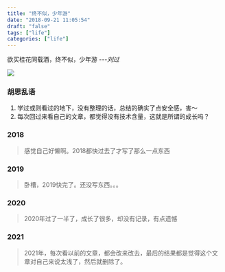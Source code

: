 ```yaml
---
title: "终不似，少年游"
date: "2018-09-21 11:05:54"
draft: "false"
tags: ["life"]
categories: ["life"]
---
```

    
欲买桂花同载酒，终不似，少年游 *---刘过*

![](https://blog-1252018492.cos.ap-nanjing.myqcloud.com/misc/5UAGvJ.jpg)

### 胡思乱语
1. 学过或则看过的地下，没有整理的话，总结的确实了点安全感，害～
1. 每次回过来看自己的文章，都觉得没有技术含量，这就是所谓的成长吗？
   
### 2018
> 感觉自己好懒啊。2018都快过去了才写了那么一点东西

### 2019   
> 卧槽，2019快完了。还没写东西。。。

### 2020
> 2020年过了一半了，成长了很多，却没有记录，有点遗憾

### 2021 
> 2021年，每次看以前的文章，都会改来改去，最后的结果都是觉得这个文章对自己来说太浅了，然后就删除了。